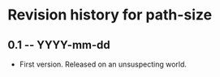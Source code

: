 # Revision history for path-size

## 0.1 -- YYYY-mm-dd

* First version. Released on an unsuspecting world.
